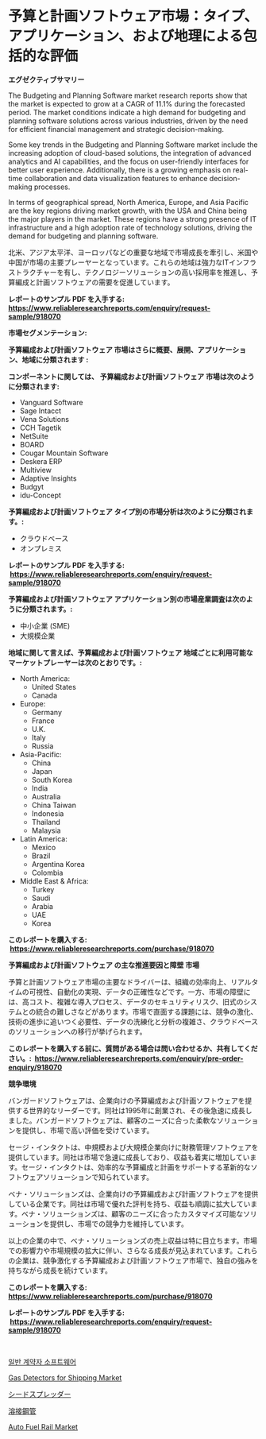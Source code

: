 <p><h1>予算と計画ソフトウェア市場：タイプ、アプリケーション、および地理による包括的な評価</h1></p><p><strong>エグゼクティブサマリー</strong></p>
<p><p>The Budgeting and Planning Software market research reports show that the market is expected to grow at a CAGR of 11.1% during the forecasted period. The market conditions indicate a high demand for budgeting and planning software solutions across various industries, driven by the need for efficient financial management and strategic decision-making.</p><p>Some key trends in the Budgeting and Planning Software market include the increasing adoption of cloud-based solutions, the integration of advanced analytics and AI capabilities, and the focus on user-friendly interfaces for better user experience. Additionally, there is a growing emphasis on real-time collaboration and data visualization features to enhance decision-making processes.</p><p>In terms of geographical spread, North America, Europe, and Asia Pacific are the key regions driving market growth, with the USA and China being the major players in the market. These regions have a strong presence of IT infrastructure and a high adoption rate of technology solutions, driving the demand for budgeting and planning software.</p><p>北米、アジア太平洋、ヨーロッパなどの重要な地域で市場成長を牽引し、米国や中国が市場の主要プレーヤーとなっています。これらの地域は強力なITインフラストラクチャーを有し、テクノロジーソリューションの高い採用率を推進し、予算編成と計画ソフトウェアの需要を促進しています。</p></p>
<p><strong>レポートのサンプル PDF を入手する: <a href="https://www.reliableresearchreports.com/enquiry/request-sample/918070">https://www.reliableresearchreports.com/enquiry/request-sample/918070</a></strong></p>
<p><strong>市場セグメンテーション:</strong></p>
<p><strong> 予算編成および計画ソフトウェア 市場はさらに概要、展開、アプリケーション、地域に分類されます :</strong></p>
<p><strong>コンポーネントに関しては、 予算編成および計画ソフトウェア 市場は次のように分類されます: &nbsp;</strong></p>
<p><ul><li>Vanguard Software</li><li>Sage Intacct</li><li>Vena Solutions</li><li>CCH Tagetik</li><li>NetSuite</li><li>BOARD</li><li>Cougar Mountain Software</li><li>Deskera ERP</li><li>Multiview</li><li>Adaptive Insights</li><li>Budgyt</li><li>idu-Concept</li></ul></p>
<p><strong> 予算編成および計画ソフトウェア タイプ別の市場分析は次のように分類されます。:</strong></p>
<p><ul><li>クラウドベース</li><li>オンプレミス</li></ul></p>
<p><strong>レポートのサンプル PDF を入手する: &nbsp;<a href="https://www.reliableresearchreports.com/enquiry/request-sample/918070">https://www.reliableresearchreports.com/enquiry/request-sample/918070</a></strong></p>
<p><strong> 予算編成および計画ソフトウェア アプリケーション別の市場産業調査は次のように分類されます。:</strong></p>
<p><ul><li>中小企業 (SME)</li><li>大規模企業</li></ul></p>
<p><strong>地域に関して言えば、予算編成および計画ソフトウェア 地域ごとに利用可能なマーケットプレーヤーは次のとおりです。:</strong></p>
<p><ul>
    <li>
        North America:
        <ul>
            <li>United States</li>
            <li>Canada</li>
        </ul>
    </li>
    <li>
        Europe:
        <ul>
            <li>Germany</li>
            <li>France</li>
            <li>U.K.</li>
            <li>Italy</li>
            <li>Russia</li>
        </ul>
    </li>
    <li>
        Asia-Pacific:
        <ul>
            <li>China</li>
            <li>Japan</li>
            <li>South Korea</li>
            <li>India</li>
            <li>Australia</li>
            <li>China Taiwan</li>
            <li>Indonesia</li>
            <li>Thailand</li>
            <li>Malaysia</li>
        </ul>
    </li>
    <li>
        Latin America:
        <ul>
            <li>Mexico</li>
            <li>Brazil</li>
            <li>Argentina Korea</li>
            <li>Colombia</li>
        </ul>
    </li>
    <li>
        Middle East & Africa:
        <ul>
            <li>Turkey</li>
            <li>Saudi</li>
            <li>Arabia</li>
            <li>UAE</li>
            <li>Korea</li>
        </ul>
    </li>
    </ul></p>
<p><strong>このレポートを購入する: &nbsp;<a href="https://www.reliableresearchreports.com/purchase/918070">https://www.reliableresearchreports.com/purchase/918070</a></strong></p>
<p><strong>予算編成および計画ソフトウェア の主な推進要因と障壁 市場</strong></p>
<p><p>予算と計画ソフトウェア市場の主要なドライバーは、組織の効率向上、リアルタイムの可視性、自動化の実現、データの正確性などです。一方、市場の障壁には、高コスト、複雑な導入プロセス、データのセキュリティリスク、旧式のシステムとの統合の難しさなどがあります。市場で直面する課題には、競争の激化、技術の進歩に追いつく必要性、データの洗練化と分析の複雑さ、クラウドベースのソリューションへの移行が挙げられます。</p></p>
<p><strong>このレポートを購入する前に、質問がある場合は問い合わせるか、共有してください。:&nbsp; <a href="https://www.reliableresearchreports.com/enquiry/pre-order-enquiry/918070">https://www.reliableresearchreports.com/enquiry/pre-order-enquiry/918070</a></strong></p>
<p><strong>競争環境</strong></p>
<p><p>バンガードソフトウェアは、企業向けの予算編成および計画ソフトウェアを提供する世界的なリーダーです。同社は1995年に創業され、その後急速に成長しました。バンガードソフトウェアは、顧客のニーズに合った柔軟なソリューションを提供し、市場で高い評価を受けています。</p><p>セージ・インタクトは、中規模および大規模企業向けに財務管理ソフトウェアを提供しています。同社は市場で急速に成長しており、収益も着実に増加しています。セージ・インタクトは、効率的な予算編成と計画をサポートする革新的なソフトウェアソリューションで知られています。</p><p>ベナ・ソリューションズは、企業向けの予算編成および計画ソフトウェアを提供している企業です。同社は市場で優れた評判を持ち、収益も順調に拡大しています。ベナ・ソリューションズは、顧客のニーズに合ったカスタマイズ可能なソリューションを提供し、市場での競争力を維持しています。</p><p>以上の企業の中で、ベナ・ソリューションズの売上収益は特に目立ちます。市場での影響力や市場規模の拡大に伴い、さらなる成長が見込まれています。これらの企業は、競争激化する予算編成および計画ソフトウェア市場で、独自の強みを持ちながら成長を続けています。</p></p>
<p><strong>このレポートを購入する: &nbsp; <a href="https://www.reliableresearchreports.com/purchase/918070">https://www.reliableresearchreports.com/purchase/918070</a></strong></p>
<p><strong>レポートのサンプル PDF を入手する: &nbsp;<a href="https://www.reliableresearchreports.com/enquiry/request-sample/918070">https://www.reliableresearchreports.com/enquiry/request-sample/918070</a></strong><strong></strong></p>
<p>&nbsp;</p>
<p><p><a href="https://github.com/bunxhcci35271755/Market-Research-Report-List-1/blob/main/3286277183764.md">일반 계약자 소프트웨어</a></p><p><a href="https://five-trouble-98a.notion.site/Gas-Detectors-for-Shipping-Market-Share-Market-New-Trends-Analysis-Report-By-Type-By-Application--035928e825d64034bea9b5d207e19c85">Gas Detectors for Shipping Market</a></p><p><a href="https://medium.com/@bracarafogo/%E3%82%B7%E3%83%BC%E3%83%89%E3%82%B9%E3%83%97%E3%83%AC%E3%83%83%E3%83%80%E3%83%BC%E5%B8%82%E5%A0%B4%E8%A6%8F%E6%A8%A1-%E5%B8%82%E5%A0%B4%E5%8B%95%E5%90%91%E3%81%A8%E5%B8%82%E5%A0%B4%E4%BA%88%E6%B8%AC-2024%E5%B9%B4%E3%81%8B%E3%82%892031%E5%B9%B4-04365bc9c53f">シードスプレッダー</a></p><p><a href="https://medium.com/@bracarafogo/%E9%8B%BC%E7%AE%A1%E3%81%AE%E6%BA%B6%E6%8E%A5%E5%B8%82%E5%A0%B4%E5%88%86%E6%9E%90-%E3%81%9D%E3%81%AEcagr-%E5%B8%82%E5%A0%B4%E3%82%BB%E3%82%B0%E3%83%A1%E3%83%B3%E3%83%86%E3%83%BC%E3%82%B7%E3%83%A7%E3%83%B3-%E3%81%8A%E3%82%88%E3%81%B3%E3%82%B0%E3%83%AD%E3%83%BC%E3%83%90%E3%83%AB%E7%94%A3%E6%A5%AD%E6%A6%82%E8%A6%81-5a0225158206">溶接鋼管</a></p><p><a href="https://view.publitas.com/reportprime-1/auto-fuel-rail-market-size-growth-and-forecast-from-2024-2031/">Auto Fuel Rail Market</a></p></p>